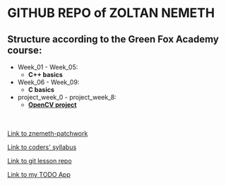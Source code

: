 # **GITHUB REPO of ZOLTAN NEMETH**

## Structure according to the Green Fox Academy course:

- Week_01 - Week_05:
    - __C++ basics__ 
- Week_06 - Week_09:
    - __C basics__ 
- project_week_0 - project_week_8:
    - [__OpenCV project__](https://github.com/green-fox-academy/megalotis-sapphire)<br/><br/><br/>

[Link to znemeth-patchwork](https://github.com/znemeth/patchwork)

[Link to coders' syllabus](https://github.com/green-fox-academy/coders-syllabus)

[Link to git lesson repo](https://github.com/green-fox-academy/git-lesson-repository)

[Link to my TODO App](https://github.com/znemeth/todo-app/projects/1)
